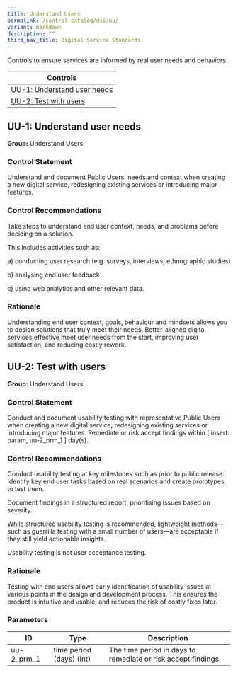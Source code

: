 ```yaml
---
title: Understand Users
permalink: /control-catalog/dss/uu/
variant: markdown
description: ""
third_nav_title: Digital Service Standards
---
```

Controls to ensure services are informed by real user needs and behaviors.

| Controls                                                   |
| ---------------------------------------------------------- |
| [UU-1: Understand user needs](#uu-1-understand-user-needs) |
| [UU-2: Test with users](#uu-2-test-with-users)             |

## UU-1: Understand user needs

**Group:** Understand Users

### Control Statement

Understand and document Public Users&#39; needs and context when creating a new digital service, redesigning existing services or introducing major features.

### Control Recommendations

Take steps to understand end user context, needs, and problems before deciding on a solution.

This includes activities such as:

a) conducting user research (e.g. surveys, interviews, ethnographic studies)

b) analysing end user feedback

c) using web analytics and other relevant data.

### Rationale

Understanding end user context, goals, behaviour and mindsets allows you to design solutions that truly meet their needs. Better-aligned digital services effective meet user needs from the start, improving user satisfaction, and reducing costly rework.

## UU-2: Test with users

**Group:** Understand Users

### Control Statement

Conduct and document usability testing with representative Public Users when creating a new digital service, redesigning existing services or introducing major features. Remediate or risk accept findings within [ insert: param, uu-2_prm_1 ] day(s).

### Control Recommendations

Conduct usability testing at key milestones such as prior to public release. Identify key end user tasks based on real scenarios and create prototypes to test them.

Document findings in a structured report, prioritising issues based on severity.

While structured usability testing is recommended, lightweight methods—such as guerrilla testing with a small number of users—are acceptable if they still yield actionable insights.

Usability testing is not user acceptance testing.

### Rationale

Testing with end users allows early identification of usability issues at various points in the design and development process. This ensures the product is intuitive and usable, and reduces the risk of costly fixes later.

### Parameters

| ID         | Type                     | Description                                                   |
| ---------- | ------------------------ | ------------------------------------------------------------- |
| uu-2_prm_1 | time period (days) (int) | The time period in days to remediate or risk accept findings. |